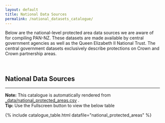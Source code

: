 ```yaml
---
layout: default
title: National Data Sources
permalink: /national_datasets_catalogue/
---
```



Below are the national-level protected area data sources we are aware
of for compiling PAN-NZ. These datasets are made available by central government
agencies as well as the Queen Elizabeth II National Trust. The central
government datasets exclusively describe protections on Crown and Crown
partnership areas. 

<br>

## National Data Sources
---

<div class="tip-box">
  <strong>Note:</strong> This catalogue is automatically rendered from 
  <a href="https://github.com/manaakiwhenua/PANNZ-source-data/blob/main/_data/national_protected_areas.csv">_data/national_protected_areas.csv</a> .
</div>

<div class="tip-box">
  <strong>Tip:</strong> Use the Fullscreen button to view the below table
</div>

<!-- <div class="tip-box">
  <strong>Contributing:</strong> Please see 
  <a href="{{ site.baseurl }}/contributing/index.html">Contribute / Contact</a> 
  for information on contributing and how you can update this table.
</div>

<!-- <div class="tip-box">
  <strong>Contributing:</strong> Please see 
  <a href="{{ site.baseurl }}/contributing/index.html">Contribute / Contact</a> 
  for information on contributing and how you can update this table.
</div>


 -->

  {% include catalogue_table.html datafile="national_protected_areas" %}
